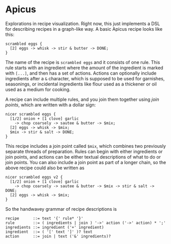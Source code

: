 # Apicus

Explorations in recipe visualization. Right now, this just implements
a DSL for describing recipes in a graph-like way. A basic Apicus recipe
looks like this:

```
scrambled eggs {
  [2] eggs -> whisk -> stir & butter -> DONE;
}
```

The name of the recipe is `scrambled eggs` and it consists of one rule.
This rule starts with an ingredient where the amount of the ingredient
is marked with `[...]`, and then has a set of actions. Actions can
optionally include ingredients after a `&` character, which is supposed
to be used for garnishes, seasonings, or incidental ingredients like
flour used as a thickener or oil used as a medium for cooking.

A recipe can include multiple rules, and you join them together using
_join points_, which are written with a dollar sign:

```
nicer scrambled eggs {
  [1/2] onion + [1 clove] garlic
    -> chop coarsely -> sautee & butter -> $mix;
  [2] eggs -> whisk -> $mix;
  $mix -> stir & salt -> DONE;
}
```

This recipe includes a join point called `$mix`, which combines two
previously separate threads of preparation. Rules can begin with
either ingredients or join points, and actions can be either textual
descriptions of what to do or join points. You can also include a
join point as part of a longer chain, so the above recipe could also
be written as

```
nicer scrambled eggs v2 {
  [1/2] onion + [1 clove] garlic
    -> chop coarsely -> sautee & butter -> $mix -> stir & salt -> DONE;
  [2] eggs -> whisk -> $mix;
}
```

So the handwavey grammar of recipe descriptions is

```
recipe      ::= text '{' rule* '}'
rule        ::= ( ingredients | join ) '->' action ('->' action) * ';'
ingredients ::= ingredient ('+' ingredient)
ingredient  ::= ( '[' text ']' )? text
action      ::= join | text ('&' ingredients)?
```
